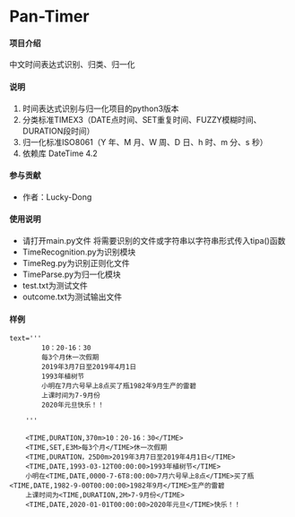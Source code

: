 # Pan-Timer

#### 项目介绍

中文时间表达式识别、归类、归一化

#### 说明

1. 时间表达式识别与归一化项目的python3版本
2. 分类标准TIMEX3（DATE点时间、SET重复时间、FUZZY模糊时间、DURATION段时间）
3. 归一化标准ISO8061（Y 年、M 月、W 周、D 日、h 时、m 分、s 秒）
4. 依赖库 DateTime 4.2


#### 参与贡献
- 作者：Lucky-Dong

#### 使用说明
- 请打开main.py文件 将需要识别的文件或字符串以字符串形式传入tipa()函数
- TimeRecognition.py为识别模块
- TimeReg.py为识别正则化文件
- TimeParse.py为归一化模块
- test.txt为测试文件
- outcome.txt为测试输出文件

#### 样例
```
text='''
        10：20-16：30
        每3个月休一次假期
        2019年3月7日至2019年4月1日
        1993年植树节
        小明在7月六号早上8点买了瓶1982年9月生产的雷碧
        上课时间为7-9月份
        2020年元旦快乐！！

    '''
```

```
    <TIME,DURATION,370m>10：20-16：30</TIME>
    <TIME,SET,E3M>每3个月</TIME>休一次假期
    <TIME,DURATION，25D0m>2019年3月7日至2019年4月1日</TIME>
    <TIME,DATE,1993-03-12T00:00:00>1993年植树节</TIME>
    小明在<TIME,DATE,0000-7-6T8:00:00>7月六号早上8点</TIME>买了瓶<TIME,DATE,1982-9-00T00:00:00>1982年9月</TIME>生产的雷碧
    上课时间为<TIME,DURATION,2M>7-9月份</TIME>
    <TIME,DATE,2020-01-01T00:00:00>2020年元旦</TIME>快乐！！

```
